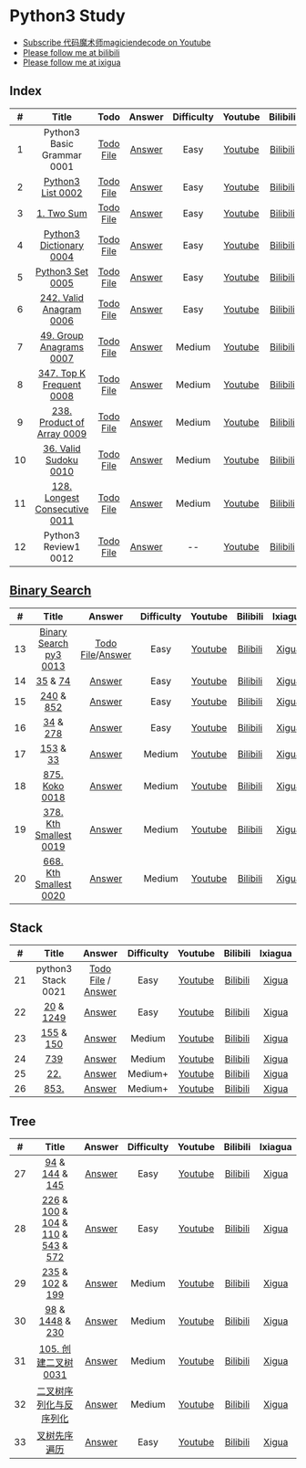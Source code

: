 # Python3 Study

- [Subscribe 代码魔术师magiciendecode on Youtube](https://www.youtube.com/channel/UCERe5JqcmPtyo3dzX94by1g?sub_confirmation=1)
- [Please follow me at bilibili](https://space.bilibili.com/520811931)
- [Please follow me at ixigua](https://www.ixigua.com/home/105169725727/)

## Index

| # | Title | Todo | Answer | Difficulty | Youtube | Bilibili | Ixiagua |
|:---:|:---:|:---:|:---:|:---:|:---:|:---:|:---:|
|1|Python3 Basic Grammar 0001|[Todo File](https://github.com/MagicienDeCode/py3_interview/blob/master/basic_grammar/basic.py)|[Answer](https://github.com/MagicienDeCode/py3_interview/blob/master/basic_grammar/basic_answer.py)|Easy|[Youtube](https://www.youtube.com/watch?v=Pmlqcl_Ggkc)|[Bilibili](https://www.bilibili.com/video/BV1wN4y1H7hR)|[Xigua](https://www.ixigua.com/i7335974016466813492)|
|2|[Python3 List 0002]()|[Todo File](https://github.com/MagicienDeCode/py3_interview/blob/master/basic_grammar/list.py)|[Answer](https://github.com/MagicienDeCode/py3_interview/blob/master/basic_grammar/list_answer.py)|Easy|[Youtube](https://www.youtube.com/watch?v=veHJaKzCsIM)|[Bilibili](https://www.bilibili.com/video/BV1WZ421m778)|[Xigua](https://www.ixigua.com/i7335998126400274979)|
|3|[1. Two Sum](https://leetcode.com/problems/two-sum/)|[Todo File](https://github.com/MagicienDeCode/py3_interview/blob/master/basic_grammar/two_sum.py)|[Answer](https://github.com/MagicienDeCode/py3_interview/blob/master/basic_grammar/two_sum_answer.py)|Easy|[Youtube](https://www.youtube.com/watch?v=BmOdXfdeG-o)|[Bilibili](https://www.bilibili.com/video/BV1Ny421a7nP)|[Xigua](https://www.ixigua.com/i7336100737191477786)|
|4|[Python3 Dictionary 0004](https://leetcode.com/problems/two-sum/description/)|[Todo File](https://github.com/MagicienDeCode/py3_interview/blob/master/basic_grammar/dictionary.py)|[Answer](https://github.com/MagicienDeCode/py3_interview/blob/master/basic_grammar/dictionary_answer.py)|Easy|[Youtube](https://www.youtube.com/watch?v=uvgBSPHqeCI)|[Bilibili](https://www.bilibili.com/video/BV1Z1421f7d9)|[Xigua](https://www.ixigua.com/i7336695129979224628)|
|5|[Python3 Set 0005](https://leetcode.com/problems/contains-duplicate/description/)|[Todo File](https://github.com/MagicienDeCode/py3_interview/blob/master/basic_grammar/set.py)|[Answer](https://github.com/MagicienDeCode/py3_interview/blob/master/basic_grammar/set_answer.py)|Easy|[Youtube](https://www.youtube.com/watch?v=L-GdKH3JtNw)|[Bilibili](https://www.bilibili.com/video/BV1nK421k7zn)|[Xigua](https://www.ixigua.com/i7336707631496561190)|
|6|[242. Valid Anagram 0006](https://leetcode.com/problems/valid-anagram/description/)|[Todo File](https://github.com/MagicienDeCode/py3_interview/blob/master/basic_grammar/list/242valid_anagram.py)|[Answer](https://github.com/MagicienDeCode/py3_interview/blob/master/basic_grammar/list/242valid_anagram_answer.py)|Easy|[Youtube](https://www.youtube.com/watch?v=r9SZajvQIiI)|[Bilibili](https://www.bilibili.com/video/BV1Xt42187TX)|[Xigua](https://www.ixigua.com/i7337081461045985811)|
|7|[49. Group Anagrams 0007](https://leetcode.com/problems/group-anagrams/description/)|[Todo File](https://github.com/MagicienDeCode/py3_interview/blob/master/basic_grammar/list/49group_anagrams.py)|[Answer](https://github.com/MagicienDeCode/py3_interview/blob/master/basic_grammar/list/49group_anagrams_answer.py)|Medium|[Youtube](https://www.youtube.com/watch?v=-7WpUpmp6N4)|[Bilibili](https://www.bilibili.com/video/BV1Qj421D7RD)|[Xigua](https://www.ixigua.com/i7337102157625328179)|
|8|[347. Top K Frequent 0008](https://leetcode.com/problems/top-k-frequent-elements/description/)|[Todo File](https://github.com/MagicienDeCode/py3_interview/blob/master/basic_grammar/list/347top_k_frequent_elements.py)|[Answer](https://github.com/MagicienDeCode/py3_interview/blob/master/basic_grammar/list/347top_k_frequent_elements_answer.py)|Medium|[Youtube](https://www.youtube.com/watch?v=cuLdM1k7gBU)|[Bilibili](https://www.bilibili.com/video/BV18J4m1s7Pi)|[Xigua](https://www.ixigua.com/i7337801325943620137)|
|9|[238. Product of Array 0009](https://leetcode.com/problems/product-of-array-except-self/description/)|[Todo File](https://github.com/MagicienDeCode/py3_interview/blob/master/basic_grammar/list/238product_of_array_except_self.py)|[Answer](https://github.com/MagicienDeCode/py3_interview/blob/master/basic_grammar/list/238product_of_array_except_self_answer.py)|Medium|[Youtube](https://www.youtube.com/watch?v=KoFS5Ef4hXk)|[Bilibili](https://www.bilibili.com/video/BV1kx4y1y7i9)|[Xigua](https://www.ixigua.com/i7338189112328847912)|
|10|[36. Valid Sudoku 0010](https://leetcode.com/problems/valid-sudoku/description/)|[Todo File](https://github.com/MagicienDeCode/py3_interview/blob/master/basic_grammar/list/36valid_sudoku.py)|[Answer](https://github.com/MagicienDeCode/py3_interview/blob/master/basic_grammar/list/36valid_sudoku_answer.py)|Medium|[Youtube](https://www.youtube.com/watch?v=eIzb4N1SYYE)|[Bilibili](https://www.bilibili.com/video/BV1Bx4y1y7fX)|[Xigua](https://www.ixigua.com/i7338557475588669964)|
|11|[128. Longest Consecutive 0011](https://leetcode.com/problems/longest-consecutive-sequence/description/)|[Todo File](https://github.com/MagicienDeCode/py3_interview/blob/master/basic_grammar/list/128longest_consecutive_sequence.py)|[Answer](https://github.com/MagicienDeCode/py3_interview/blob/master/basic_grammar/list/128longest_consecutive_sequence_answer.py)|Medium|[Youtube](https://www.youtube.com/watch?v=IwSGuK82hkg)|[Bilibili](https://www.bilibili.com/video/BV1gC411x7Wg)|[Xigua](https://www.ixigua.com/i7338930904477696531)|
|12|Python3 Review1 0012|[Todo File](https://github.com/MagicienDeCode/py3_interview/blob/master/basic_grammar/review1.py)|[Answer](https://github.com/MagicienDeCode/py3_interview/blob/master/basic_grammar/review1_answer.py)|--|[Youtube](https://www.youtube.com/watch?v=uhtb_AChMac)|[Bilibili](https://www.bilibili.com/video/BV1RW421A7c5)|[Xigua](https://www.ixigua.com/i7339609071881814579)|


## [Binary Search](https://github.com/MagicienDeCode/py3_interview/blob/master/basic_grammar/binary_search/BS_ALL_IN_ONE.pdf)

| # | Title |  Answer | Difficulty | Youtube | Bilibili | Ixiagua |
|:---:|:---:|:---:|:---:|:---:|:---:|:---:|
|13|[Binary Search py3 0013](https://leetcode.com/problems/binary-search/)|[Todo File](https://github.com/MagicienDeCode/py3_interview/blob/master/basic_grammar/binary_search/704binary_search.py)/[Answer](https://github.com/MagicienDeCode/py3_interview/blob/master/basic_grammar/binary_search/704binary_search_answer.py)|Easy|[Youtube](https://www.youtube.com/watch?v=hfNgTzJ3mdc)|[Bilibili](https://www.bilibili.com/video/BV1h1421f7E9)|[Xigua](https://www.ixigua.com/i7340026021544100389)|
|14|[35](https://leetcode.com/problems/search-insert-position/) & [74](https://leetcode.com/problems/search-a-2d-matrix/description/)|[Answer](https://github.com/MagicienDeCode/py3_interview/blob/master/basic_grammar/binary_search/35_74.py)|Easy|[Youtube](https://www.youtube.com/watch?v=926x36m2fJ8)|[Bilibili](https://www.bilibili.com/video/BV1kC411H77i)|[Xigua](https://www.ixigua.com/i7340410204619702819)|
|15|[240](https://leetcode.com/problems/search-a-2d-matrix-ii/description/) & [852](https://leetcode.com/problems/peak-index-in-a-mountain-array/description/)|[Answer](https://github.com/MagicienDeCode/py3_interview/blob/master/basic_grammar/binary_search/240_852.py)|Easy|[Youtube](https://www.youtube.com/watch?v=GXwpMpFMgvA)|[Bilibili](https://www.bilibili.com/video/BV1Cy421q73R)|[Xigua](https://www.ixigua.com/i7340759814273925684)|
|16|[34](https://leetcode.com/problems/find-first-and-last-position-of-element-in-sorted-array/) & [278](https://leetcode.com/problems/first-bad-version/description/)|[Answer](https://github.com/MagicienDeCode/py3_interview/blob/master/basic_grammar/binary_search/34_278.py)|Easy|[Youtube](https://www.youtube.com/watch?v=m63jLfjDsWM)|[Bilibili](https://www.bilibili.com/video/BV11z421X716)|[Xigua](https://www.ixigua.com/i7341159431968653865)|
|17|[153](https://leetcode.com/problems/find-minimum-in-rotated-sorted-array/) & [33](https://leetcode.com/problems/search-in-rotated-sorted-array/)|[Answer](https://github.com/MagicienDeCode/py3_interview/blob/master/basic_grammar/binary_search/153_33.py)|Medium|[Youtube](https://www.youtube.com/watch?v=2z-KIDh-j90)|[Bilibili](https://www.bilibili.com/video/BV1Pz42197sv)|[Xigua](https://www.ixigua.com/i7341541571524821530)|
|18|[875. Koko 0018](https://leetcode.com/problems/koko-eating-bananas/)|[Answer](https://github.com/MagicienDeCode/py3_interview/blob/master/basic_grammar/binary_search/875.py)|Medium|[Youtube](https://www.youtube.com/watch?v=3ilYPxP9XqM)|[Bilibili](https://www.bilibili.com/video/BV1SC411p7q6)|[Xigua](https://www.ixigua.com/i7342615931962524200)|
|19|[378. Kth Smallest 0019](https://leetcode.com/problems/kth-smallest-element-in-a-sorted-matrix/description/)|[Answer](https://github.com/MagicienDeCode/py3_interview/blob/master/basic_grammar/binary_search/378.py)|Medium|[Youtube](https://www.youtube.com/watch?v=ah2QIC6DkgA)|[Bilibili](https://www.bilibili.com/video/BV1Gt421t7X6)|[Xigua](https://www.ixigua.com/i7343038976959840803)|
|20|[668. Kth Smallest 0020](https://leetcode.com/problems/kth-smallest-number-in-multiplication-table/)|[Answer](https://github.com/MagicienDeCode/py3_interview/blob/master/basic_grammar/binary_search/668.py)|Medium|[Youtube](https://www.youtube.com/watch?v=5DYgSTXSNK0)|[Bilibili](https://www.bilibili.com/video/BV1sx42127tU)|[Xigua](https://www.ixigua.com/i7343389869911540224)|

## Stack
| # | Title |  Answer | Difficulty | Youtube | Bilibili | Ixiagua |
|:---:|:---:|:---:|:---:|:---:|:---:|:---:|
|21|python3 Stack 0021|[Todo File](https://github.com/MagicienDeCode/py3_interview/blob/master/medium_grammar/stack/stack.py) / [Answer](https://github.com/MagicienDeCode/py3_interview/blob/master/medium_grammar/stack/stack_answer.py)|Easy|[Youtube](https://www.youtube.com/watch?v=iao5oGnNNH4)|[Bilibili](https://www.bilibili.com/video/BV1bF4m1V7vP)|[Xigua](https://www.ixigua.com/i7344138174903353908)|
|22|[20](https://leetcode.com/problems/valid-parentheses/description/) & [1249](https://leetcode.com/problems/minimum-remove-to-make-valid-parentheses/description/) |[Answer](https://github.com/MagicienDeCode/py3_interview/blob/master/medium_grammar/stack/20_1249.py)|Easy|[Youtube](https://www.youtube.com/watch?v=_6wKuviAQGI)|[Bilibili](https://www.bilibili.com/video/BV1yF4m1V7Ly)|[Xigua](https://www.ixigua.com/i7345200677414666786)|
|23|[155](https://leetcode.com/problems/min-stack/description/) & [150](https://leetcode.com/problems/evaluate-reverse-polish-notation/) |[Answer](https://github.com/MagicienDeCode/py3_interview/blob/master/medium_grammar/stack/155_150.py)|Medium|[Youtube](https://www.youtube.com/watch?v=GO0UJso9Hsk)|[Bilibili](https://www.bilibili.com/video/BV1gw4m1d757)|[Xigua](https://www.ixigua.com/i7345646968917787146)|
|24|[739](https://leetcode.com/problems/daily-temperatures/description/)|[Answer](https://github.com/MagicienDeCode/py3_interview/blob/master/medium_grammar/stack/739.py)|Medium|[Youtube](https://www.youtube.com/watch?v=h1ohPpdsrX8)|[Bilibili](https://www.bilibili.com/video/BV1rw4m1d7UG)|[Xigua](https://www.ixigua.com/i7345972453908152843)|
|25|[22. ](https://leetcode.com/problems/generate-parentheses/)|[Answer](https://github.com/MagicienDeCode/py3_interview/blob/master/medium_grammar/stack/22.py)|Medium+|[Youtube](https://www.youtube.com/watch?v=P_ZbdNQE0KU)|[Bilibili](https://www.bilibili.com/video/BV19w4m1R71K)|[Xigua](https://www.ixigua.com/i7346312639321997824)|
|26|[853. ](https://leetcode.com/problems/car-fleet/description/)|[Answer](https://github.com/MagicienDeCode/py3_interview/blob/master/medium_grammar/stack/853.py)|Medium+|[Youtube](https://www.youtube.com/watch?v=VpW0jZXTdiY)|[Bilibili](https://www.bilibili.com/video/BV1cx421k7qH)|[Xigua](https://www.ixigua.com/i7347098970306380315)

## Tree
| # | Title |  Answer | Difficulty | Youtube | Bilibili | Ixiagua |
|:---:|:---:|:---:|:---:|:---:|:---:|:---:|
|27|[94](https://leetcode.com/problems/binary-tree-inorder-traversal/description/) & [144](https://leetcode.com/problems/binary-tree-preorder-traversal/) & [145](https://leetcode.com/problems/binary-tree-postorder-traversal/description/) |[Answer](https://github.com/MagicienDeCode/py3_interview/blob/master/medium_grammar/tree/94_144_145.py)|Easy|[Youtube](https://www.youtube.com/watch?v=cn5QZngcwmw)|[Bilibili](https://www.bilibili.com/video/BV1Xx421C79L)|[Xigua](https://www.ixigua.com/i7347788276910162484)|
|28|[226](https://leetcode.com/problems/invert-binary-tree/description/) & [100](https://leetcode.com/problems/same-tree/) & [104](https://leetcode.com/problems/maximum-depth-of-binary-tree/description/) & [110](https://leetcode.com/problems/balanced-binary-tree/) & [543](https://leetcode.com/problems/diameter-of-binary-tree/) & [572](https://leetcode.com/problems/subtree-of-another-tree/)|[Answer](https://github.com/MagicienDeCode/py3_interview/blob/master/medium_grammar/tree/easy_6_in_1.py)|Easy|[Youtube](https://www.youtube.com/watch?v=VmxeUTc2FR4)|[Bilibili](https://www.bilibili.com/video/BV1Su4m1M7Wa)|[Xigua](https://www.ixigua.com/i7348180827450114612)|
|29|[235](https://leetcode.com/problems/lowest-common-ancestor-of-a-binary-search-tree/) & [102](https://leetcode.com/problems/binary-tree-level-order-traversal/) & [199](https://leetcode.com/problems/binary-tree-right-side-view/)|[Answer](https://github.com/MagicienDeCode/py3_interview/blob/master/medium_grammar/tree/235_102_199.py)|Medium|[Youtube](https://www.youtube.com/watch?v=2eU5XdPPzv0)|[Bilibili](https://www.bilibili.com/video/BV13H4y1W7gF)|[Xigua](https://www.ixigua.com/i7348558056860418560)|
|30|[98](https://leetcode.com/problems/validate-binary-search-tree/) & [1448](https://leetcode.com/problems/count-good-nodes-in-binary-tree/) & [230](https://leetcode.com/problems/kth-smallest-element-in-a-bst/)|[Answer](https://github.com/MagicienDeCode/py3_interview/blob/master/medium_grammar/tree/98_1448_230.py)|Medium|[Youtube](https://www.youtube.com/watch?v=5xi7D3BT7oA)|[Bilibili](https://www.bilibili.com/video/BV1au4m1T7sZ)|[Xigua](https://www.ixigua.com/i7348947852703302171)|
|31|[105. 创建二叉树 0031](https://leetcode.com/problems/construct-binary-tree-from-preorder-and-inorder-traversal/)|[Answer](https://github.com/MagicienDeCode/py3_interview/blob/master/medium_grammar/tree/105.py)|Medium|[Youtube](https://www.youtube.com/watch?v=QWaw18gEXeE)|[Bilibili](https://www.bilibili.com/video/BV1Gx421k7Hz)|[Xigua](https://www.ixigua.com/i7349343730106630683)|
|32|[二叉树序列化与反序列化](https://leetcode.com/problems/serialize-and-deserialize-binary-tree/description/)|[Answer](https://github.com/MagicienDeCode/py3_interview/blob/master/medium_grammar/tree/297.py)|Medium|[Youtube](https://www.youtube.com/watch?v=0furkCAJhZo)|[Bilibili](https://www.bilibili.com/video/BV1Qm411R78z)|[Xigua](https://www.ixigua.com/i7349689915426210313)|
|33|[叉树先序遍历](https://leetcode.com/problems/n-ary-tree-preorder-traversal/)|[Answer](https://github.com/MagicienDeCode/py3_interview/blob/master/medium_grammar/tree/589.py)|Easy|[Youtube](https://www.youtube.com/watch?v=xLMcZ5AHkms)|[Bilibili](https://www.bilibili.com/video/BV1Rj421976F)|[Xigua](https://www.ixigua.com/i7350767908055679523)|

